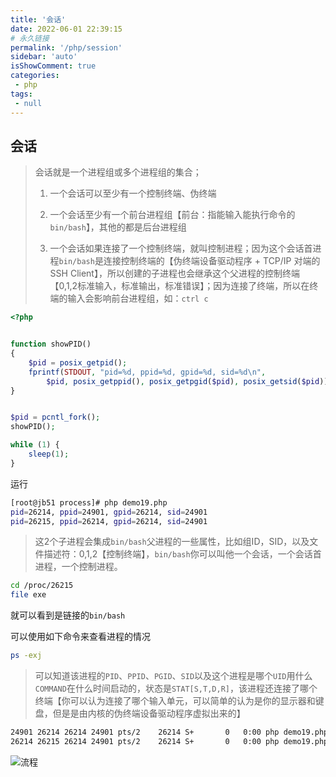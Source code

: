 ```yaml
---
title: '会话'
date: 2022-06-01 22:39:15
# 永久链接
permalink: '/php/session'
sidebar: 'auto'
isShowComment: true
categories:
 - php
tags:
 - null
---
```




## 会话

>   会话就是一个进程组或多个进程组的集合；
>
>   1.   一个会话可以至少有一个控制终端、伪终端
>
>   2.   一个会话至少有一个前台进程组【前台：指能输入能执行命令的`bin/bash`】，其他的都是后台进程组
>   3.   一个会话如果连接了一个控制终端，就叫控制进程；因为这个会话首进程`bin/bash`是连接控制终端的【伪终端设备驱动程序 + TCP/IP 对端的SSH Client】，所以创建的子进程也会继承这个父进程的控制终端【0,1,2标准输入，标准输出，标准错误】；因为连接了终端，所以在终端的输入会影响前台进程组，如：`ctrl c`

```php
<?php


function showPID()
{
    $pid = posix_getpid();
    fprintf(STDOUT, "pid=%d, ppid=%d, gpid=%d, sid=%d\n",
        $pid, posix_getppid(), posix_getpgid($pid), posix_getsid($pid));
}


$pid = pcntl_fork();
showPID();

while (1) {
    sleep(1);
}
```



运行

```bash
[root@jb51 process]# php demo19.php 
pid=26214, ppid=24901, gpid=26214, sid=24901
pid=26215, ppid=26214, gpid=26214, sid=24901
```

>   这2个子进程会集成`bin/bash`父进程的一些属性，比如组ID，SID，以及文件描述符：0,1,2【控制终端】，`bin/bash`你可以叫他一个会话，一个会话首进程，一个控制进程。

```bash
cd /proc/26215
file exe
```

就可以看到是链接的`bin/bash`





可以使用如下命令来查看进程的情况

```bash
ps -exj
```

>   可以知道该进程的`PID`、`PPID`、`PGID`、`SID`以及这个进程是哪个`UID`用什么`COMMAND`在什么时间启动的，状态是`STAT[S,T,D,R]`，该进程还连接了哪个终端【你可以认为连接了哪个输入单元，可以简单的认为是你的显示器和键盘，但是是由内核的伪终端设备驱动程序虚拟出来的】

```bash
24901 26214 26214 24901 pts/2    26214 S+       0   0:00 php demo19.php XDG_SESSION_ID=163175 HOSTNAME=jb51.net TERM=xterm SHELL=/bin/bash HI
26214 26215 26214 24901 pts/2    26214 S+       0   0:00 php demo19.php XDG_SESSION_ID=163175 HOSTNAME=jb51.net TERM=xterm SHELL=/bin/bash HI
```

![流程](https://xingqiu-tuchuang-1256524210.cos.ap-shanghai.myqcloud.com/4021/20220601232113.png)



